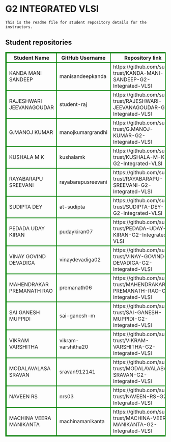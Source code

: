 # G2 INTEGRATED VLSI
    This is the readme file for student repository details for the instructors.
## Student repositories 
<table style="border : 2px solid green; width:100%;">
<tr >
<th style="border : 2px solid green;">Student Name</th>
<th style="border : 2px solid green;">GitHub Username</th>
<th style="border : 2px solid green;">Repository link</th>
</tr>
<tr style="border : 2px solid green;">
<td style="border : 2px solid green;">KANDA MANI SANDEEP</td> 

<td style="border : 2px solid green;">manisandeepkanda</td> 

<td style="border : 2px solid green;">https://github.com/sure-trust/KANDA-MANI-SANDEEP-G2-Integrated-VLSI</td> 
</tr>

<tr style="border : 2px solid green;">
<td style="border : 2px solid green;">RAJESHWARI JEEVANAGOUDAR</td> 

<td style="border : 2px solid green;">student-raj</td> 

<td style="border : 2px solid green;">https://github.com/sure-trust/RAJESHWARI-JEEVANAGOUDAR-G2-Integrated-VLSI</td> 
</tr>

<tr style="border : 2px solid green;">
<td style="border : 2px solid green;">G.MANOJ KUMAR</td> 

<td style="border : 2px solid green;">manojkumargrandhi</td> 

<td style="border : 2px solid green;">https://github.com/sure-trust/G.MANOJ-KUMAR-G2-Integrated-VLSI</td> 
</tr>

<tr style="border : 2px solid green;">
<td style="border : 2px solid green;">KUSHALA M K</td> 

<td style="border : 2px solid green;">kushalamk</td> 

<td style="border : 2px solid green;">https://github.com/sure-trust/KUSHALA-M-K-G2-Integrated-VLSI</td> 
</tr>

<tr style="border : 2px solid green;">
<td style="border : 2px solid green;">RAYABARAPU SREEVANI</td> 

<td style="border : 2px solid green;">rayabarapusreevani</td> 

<td style="border : 2px solid green;">https://github.com/sure-trust/RAYABARAPU-SREEVANI-G2-Integrated-VLSI</td> 
</tr>

<tr style="border : 2px solid green;">
<td style="border : 2px solid green;">SUDIPTA DEY</td> 

<td style="border : 2px solid green;">at-sudipta</td> 

<td style="border : 2px solid green;">https://github.com/sure-trust/SUDIPTA-DEY-G2-Integrated-VLSI</td> 
</tr>

<tr style="border : 2px solid green;">
<td style="border : 2px solid green;">PEDADA UDAY KIRAN</td> 

<td style="border : 2px solid green;">pudaykiran07</td> 

<td style="border : 2px solid green;">https://github.com/sure-trust/PEDADA-UDAY-KIRAN-G2-Integrated-VLSI</td> 
</tr>

<tr style="border : 2px solid green;">
<td style="border : 2px solid green;">VINAY GOVIND DEVADIGA</td> 

<td style="border : 2px solid green;">vinaydevadiga02</td> 

<td style="border : 2px solid green;">https://github.com/sure-trust/VINAY-GOVIND-DEVADIGA-G2-Integrated-VLSI</td> 
</tr>

<tr style="border : 2px solid green;">
<td style="border : 2px solid green;">MAHENDRAKAR PREMANATH RAO</td> 

<td style="border : 2px solid green;">premanath06</td> 

<td style="border : 2px solid green;">https://github.com/sure-trust/MAHENDRAKAR-PREMANATH-RAO-G2-Integrated-VLSI</td> 
</tr>

<tr style="border : 2px solid green;">
<td style="border : 2px solid green;">SAI GANESH MUPPIDI</td> 

<td style="border : 2px solid green;">sai-ganesh-m</td> 

<td style="border : 2px solid green;">https://github.com/sure-trust/SAI-GANESH-MUPPIDI-G2-Integrated-VLSI</td> 
</tr>

<tr style="border : 2px solid green;">
<td style="border : 2px solid green;">VIKRAM VARSHITHA</td> 

<td style="border : 2px solid green;">vikram-varshitha20</td> 

<td style="border : 2px solid green;">https://github.com/sure-trust/VIKRAM-VARSHITHA-G2-Integrated-VLSI</td> 
</tr>

<tr style="border : 2px solid green;">
<td style="border : 2px solid green;">MODALAVALASA SRAVAN</td> 

<td style="border : 2px solid green;">sravan912141</td> 

<td style="border : 2px solid green;">https://github.com/sure-trust/MODALAVALASA-SRAVAN-G2-Integrated-VLSI</td> 
</tr>

<tr style="border : 2px solid green;">
<td style="border : 2px solid green;">NAVEEN RS</td> 

<td style="border : 2px solid green;">nrs03</td> 

<td style="border : 2px solid green;">https://github.com/sure-trust/NAVEEN-RS-G2-Integrated-VLSI</td> 
</tr>

<tr style="border : 2px solid green;">
<td style="border : 2px solid green;">MACHINA VEERA MANIKANTA</td> 

<td style="border : 2px solid green;">machinamanikanta</td> 

<td style="border : 2px solid green;">https://github.com/sure-trust/MACHINA-VEERA-MANIKANTA-G2-Integrated-VLSI</td> 
</tr>
